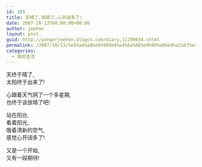 ```yaml
---
id: 165
title: 天晴了,雨顿了,心开阔多了!
date: 2007-10-13T08:00:00+00:00
author: jeehon
layout: post
guid: http://yangerjeehon.blogcn.com/diary,11190634.shtml
permalink: /2007/10/13/%e5%a4%a9%e6%99%b4%e4%ba%86%e9%9b%a8%e9%a1%bf%e4%ba%86%e5%bf%83%e5%bc%80%e9%98%94%e5%a4%9a%e4%ba%86/
categories:
  - 我的生活
---
```

天终于晴了,  
太阳终于出来了!

心跟着天气阴了一个多星期,  
也终于该放晴了吧!

站在阳台,  
看着阳光,  
吸着清新的空气,  
感觉心开阔多了!

又是一个开始,  
又有一段期待!
